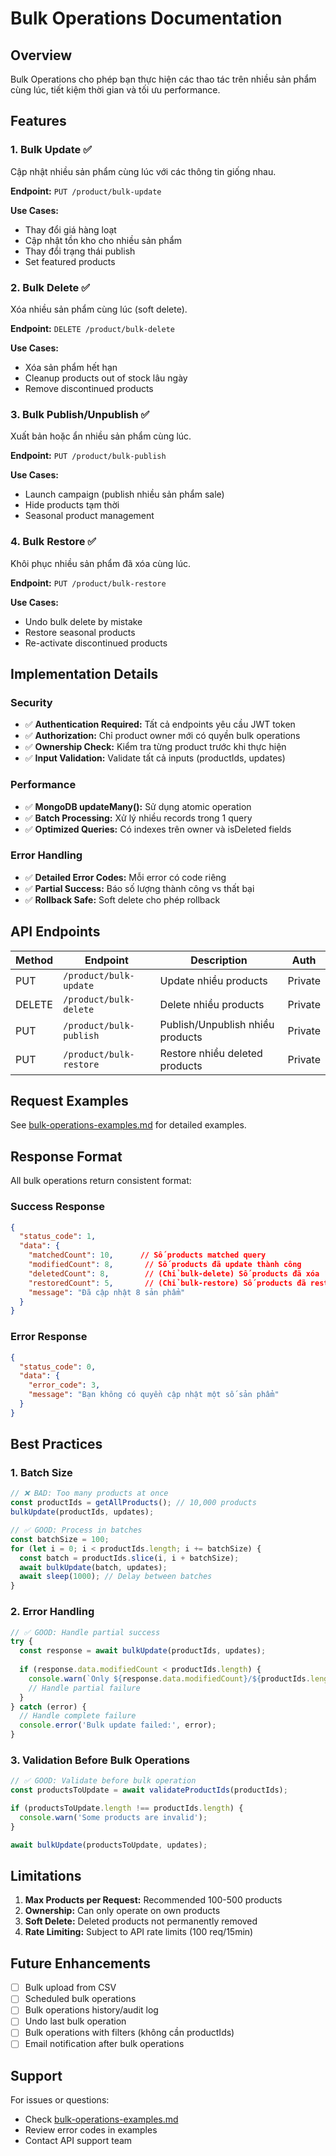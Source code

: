 # Bulk Operations Documentation

## Overview

Bulk Operations cho phép bạn thực hiện các thao tác trên nhiều sản phẩm cùng lúc, tiết kiệm thời gian và tối ưu performance.

## Features

### 1. Bulk Update ✅
Cập nhật nhiều sản phẩm cùng lúc với các thông tin giống nhau.

**Endpoint:** `PUT /product/bulk-update`

**Use Cases:**
- Thay đổi giá hàng loạt
- Cập nhật tồn kho cho nhiều sản phẩm
- Thay đổi trạng thái publish
- Set featured products

### 2. Bulk Delete ✅
Xóa nhiều sản phẩm cùng lúc (soft delete).

**Endpoint:** `DELETE /product/bulk-delete`

**Use Cases:**
- Xóa sản phẩm hết hạn
- Cleanup products out of stock lâu ngày
- Remove discontinued products

### 3. Bulk Publish/Unpublish ✅
Xuất bản hoặc ẩn nhiều sản phẩm cùng lúc.

**Endpoint:** `PUT /product/bulk-publish`

**Use Cases:**
- Launch campaign (publish nhiều sản phẩm sale)
- Hide products tạm thời
- Seasonal product management

### 4. Bulk Restore ✅
Khôi phục nhiều sản phẩm đã xóa cùng lúc.

**Endpoint:** `PUT /product/bulk-restore`

**Use Cases:**
- Undo bulk delete by mistake
- Restore seasonal products
- Re-activate discontinued products

## Implementation Details

### Security
- ✅ **Authentication Required:** Tất cả endpoints yêu cầu JWT token
- ✅ **Authorization:** Chỉ product owner mới có quyền bulk operations
- ✅ **Ownership Check:** Kiểm tra từng product trước khi thực hiện
- ✅ **Input Validation:** Validate tất cả inputs (productIds, updates)

### Performance
- ✅ **MongoDB updateMany():** Sử dụng atomic operation
- ✅ **Batch Processing:** Xử lý nhiều records trong 1 query
- ✅ **Optimized Queries:** Có indexes trên owner và isDeleted fields

### Error Handling
- ✅ **Detailed Error Codes:** Mỗi error có code riêng
- ✅ **Partial Success:** Báo số lượng thành công vs thất bại
- ✅ **Rollback Safe:** Soft delete cho phép rollback

## API Endpoints

| Method | Endpoint | Description | Auth |
|--------|----------|-------------|------|
| PUT | `/product/bulk-update` | Update nhiều products | Private |
| DELETE | `/product/bulk-delete` | Delete nhiều products | Private |
| PUT | `/product/bulk-publish` | Publish/Unpublish nhiều products | Private |
| PUT | `/product/bulk-restore` | Restore nhiều deleted products | Private |

## Request Examples

See [bulk-operations-examples.md](./bulk-operations-examples.md) for detailed examples.

## Response Format

All bulk operations return consistent format:

### Success Response
```json
{
  "status_code": 1,
  "data": {
    "matchedCount": 10,      // Số products matched query
    "modifiedCount": 8,       // Số products đã update thành công
    "deletedCount": 8,        // (Chỉ bulk-delete) Số products đã xóa
    "restoredCount": 5,       // (Chỉ bulk-restore) Số products đã restore
    "message": "Đã cập nhật 8 sản phẩm"
  }
}
```

### Error Response
```json
{
  "status_code": 0,
  "data": {
    "error_code": 3,
    "message": "Bạn không có quyền cập nhật một số sản phẩm"
  }
}
```

## Best Practices

### 1. Batch Size
```javascript
// ❌ BAD: Too many products at once
const productIds = getAllProducts(); // 10,000 products
bulkUpdate(productIds, updates);

// ✅ GOOD: Process in batches
const batchSize = 100;
for (let i = 0; i < productIds.length; i += batchSize) {
  const batch = productIds.slice(i, i + batchSize);
  await bulkUpdate(batch, updates);
  await sleep(1000); // Delay between batches
}
```

### 2. Error Handling
```javascript
// ✅ GOOD: Handle partial success
try {
  const response = await bulkUpdate(productIds, updates);
  
  if (response.data.modifiedCount < productIds.length) {
    console.warn(`Only ${response.data.modifiedCount}/${productIds.length} products updated`);
    // Handle partial failure
  }
} catch (error) {
  // Handle complete failure
  console.error('Bulk update failed:', error);
}
```

### 3. Validation Before Bulk Operations
```javascript
// ✅ GOOD: Validate before bulk operation
const productsToUpdate = await validateProductIds(productIds);

if (productsToUpdate.length !== productIds.length) {
  console.warn('Some products are invalid');
}

await bulkUpdate(productsToUpdate, updates);
```

## Limitations

1. **Max Products per Request:** Recommended 100-500 products
2. **Ownership:** Can only operate on own products
3. **Soft Delete:** Deleted products not permanently removed
4. **Rate Limiting:** Subject to API rate limits (100 req/15min)

## Future Enhancements

- [ ] Bulk upload from CSV
- [ ] Scheduled bulk operations
- [ ] Bulk operations history/audit log
- [ ] Undo last bulk operation
- [ ] Bulk operations with filters (không cần productIds)
- [ ] Email notification after bulk operations

## Support

For issues or questions:
- Check [bulk-operations-examples.md](./bulk-operations-examples.md)
- Review error codes in examples
- Contact API support team
